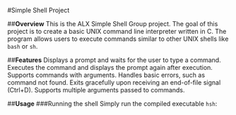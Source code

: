 #Simple Shell Project

##**Overview**
This is the ALX Simple Shell Group project. The goal of this project is to create a basic UNIX command line interpreter written in C. The program allows users to execute commands similar to other UNIX shells like `bash` or `sh`.

##**Features**
	Displays a prompt and waits for the user to type a command.
	Executes the command and displays the prompt again after execution.
	Supports commands with arguments.
	Handles basic errors, such as command not found.
	Exits gracefully upon receiving an end-of-file signal (Ctrl+D).
	Supports multiple arguments passed to commands.

##**Usage**
###Running the shell
Simply run the compiled executable `hsh`:

